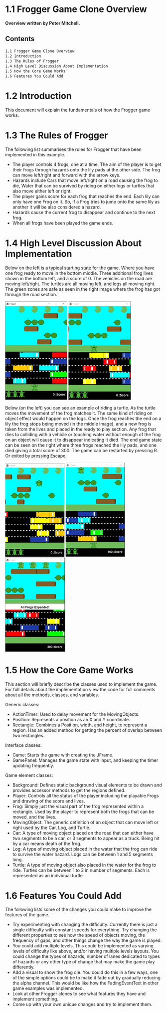 # 1.1 Frogger Game Clone Overview

**Overview written by Peter Mitchell.**

## Contents

```
1.1 Frogger Game Clone Overview 
1.2 Introduction
1.3 The Rules of Frogger 
1.4 High Level Discussion About Implementation 
1.5 How the Core Game Works 
1.6 Features You Could Add 
```
# 1.2 Introduction

This document will explain the fundamentals of how the Frogger game works.

# 1.3 The Rules of Frogger

The following list summarises the rules for Frogger that have been implemented in this example.

- The player controls 4 frogs, one at a time. The aim of the player is to get their frogs through
    hazards onto the lily pads at the other side. The frog can move left/right and forward with the
    arrow keys.
- Hazards include Cars that move left/right on a road causing the frog to die, Water that can be
    survived by riding on either logs or turtles that also move either left or right.
- The player gains score for each frog that reaches the end. Each lily can only have one Frog on
    it. So, if a Frog tries to jump onto the same lily as another it will be also considered a hazard.
- Hazards cause the current frog to disappear and continue to the next frog.
- When all frogs have been played the game ends.


# 1.4 High Level Discussion About Implementation

Below on the left is a typical starting state for the game. Where you have one frog ready to move in
the bottom middle. Three additional frog lives shown in the bottom left, and a score of 0. The vehicles
on the road are moving left/right. The turtles are all moving left, and logs all moving right. The green
zones are safe as seen in the right image where the frog has got through the road section.

<img src="./images/Picture1.jpg"> <img src="./images/Picture2.jpg">

Below (on the left) you can see an example of riding a turtle. As the turtle moves the movement of
the frog matches it. The same kind of riding on object effect would happen on the logs. Once the frog
reaches the end on a lily the frog stops being moved (in the middle image), and a new frog is taken
from the lives and placed in the ready to play section. Any frog that dies to colliding with a vehicle or
touching water without enough of the frog on an object will cause it to disappear indicating it died.
The end game state can be seen on the right where three frogs reached the lily pads, and one died
giving a total score of 300. The game can be restarted by pressing R. Or exited by pressing Escape.

<img src="./images/Picture3.jpg"> <img src="./images/Picture4.jpg"> <img src="./images/Picture5.jpg">


# 1.5 How the Core Game Works

This section will briefly describe the classes used to implement the game. For full details about the
implementation view the code for full comments about all the methods, classes, and variables.

Generic classes:

- ActionTimer: Used to delay movement for the MovingObjects.
- Position: Represents a position as an X and Y coordinate.
- Rectangle: Combines a Position, width, and height, to represent a region. Has an added
    method for getting the percent of overlap between two rectangles.

Interface classes:

- Game: Starts the game with creating the JFrame.
- GamePanel: Manages the game state with input, and keeping the timer updating frequently.

Game element classes:

- Background: Defines static background visual elements to be drawn and provides accessor
    methods to get the regions defined.
- Player: Controls all the status of the player including the playable Frogs and drawing of the
    score and lives.
- Frog: Simply just the visual part of the frog represented within a rectangle. Used by the player
    to represent both the frogs that can be moved, and the lives.
- MovingObject: The generic definition of an object that can move left or right used by the Car,
    Log, and Turtle.
- Car: A type of moving object placed on the road that can either have two segments to be a
    car, or 3 segments to appear as a truck. Being hit by a car means death of the frog.
- Log: A type of moving object placed in the water that the frog can ride to survive the water
    hazard. Logs can be between 1 and 5 segments long.
- Turtle: A type of moving object also placed in the water for the frog to ride. Turtles can be
    between 1 to 3 in number of segments. Each is represented as an individual turtle.

# 1.6 Features You Could Add

The following lists some of the changes you could make to improve the features of the game.

- Try experimenting with changing the difficulty. Currently there is just a single difficulty with
    constant speeds for everything. Try changing the different properties to see how the speed of
    objects moving, the frequency of gaps, and other things change the way the game is played.
- You could add multiple levels. This could be implemented as varying levels of difficulty like
    above, and/or having multiple levels layouts. You could change the types of hazards, number
    of lanes dedicated to types of hazards or any other type of change that may make the game
    play differently.
- Add a visual to show the frog die. You could do this in a few ways, one of the simple options
    could be to make it fade out by gradually reducing the alpha channel. This would be like how
    the FadingEventText in other game examples was implemented.
- Look at other Frogger clones to see what features they have and implement something.
- Come up with your own unique changes and try to implement them.


